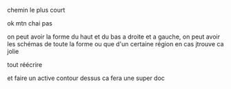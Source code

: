 chemin le plus court 

ok mtn chai pas

on peut avoir la forme du haut et du bas a droite et a gauche, on peut avoir les schémas de toute la forme ou que d'un certaine région en cas jtrouve ca jolie

tout réécrire

et faire un active contour dessus ca fera une super doc 
 



 
































